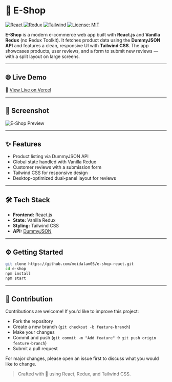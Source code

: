 # 🛒 E-Shop

[![React](https://img.shields.io/badge/React-18.x-blue?logo=react)](https://reactjs.org/)
[![Redux](https://img.shields.io/badge/Redux-Vanilla-purple?logo=redux)](https://redux.js.org/)
[![Tailwind](https://img.shields.io/badge/TailwindCSS-3.x-38BDF8?logo=tailwindcss)](https://tailwindcss.com/)
[![License: MIT](https://img.shields.io/badge/License-MIT-yellow.svg)](LICENSE)

**E-Shop** is a modern e-commerce web app built with **React.js** and **Vanilla Redux** (no Redux Toolkit). It fetches product data using the **DummyJSON API** and features a clean, responsive UI with **Tailwind CSS**. The app showcases products, user reviews, and a form to submit new reviews — with a split layout on large screens.

---

## 🌐 Live Demo

🔗 [View Live on Vercel](https://your-e-shop.vercel.app)

---

## 📸 Screenshot

![E-Shop Preview](./assets/screenshot.png)

---

## ✨ Features

- Product listing via DummyJSON API  
- Global state handled with Vanilla Redux  
- Customer reviews with a submission form  
- Tailwind CSS for responsive design  
- Desktop-optimized dual-panel layout for reviews

---

## 🛠️ Tech Stack

- **Frontend:** React.js  
- **State:** Vanilla Redux  
- **Styling:** Tailwind CSS  
- **API:** [DummyJSON](https://dummyjson.com)

---

## ⚙️ Getting Started

```bash
git clone https://github.com/moidalam05/e-shop-react.git
cd e-shop
npm install
npm start
```

---

## 🤝 Contribution

Contributions are welcome! If you'd like to improve this project:

- Fork the repository
- Create a new branch (`git checkout -b feature-branch`)
- Make your changes
- Commit and push (`git commit -m "Add feature"` → `git push origin feature-branch`)
- Submit a pull request

For major changes, please open an issue first to discuss what you would like to change.

> Crafted with 💙 using React, Redux, and Tailwind CSS.




